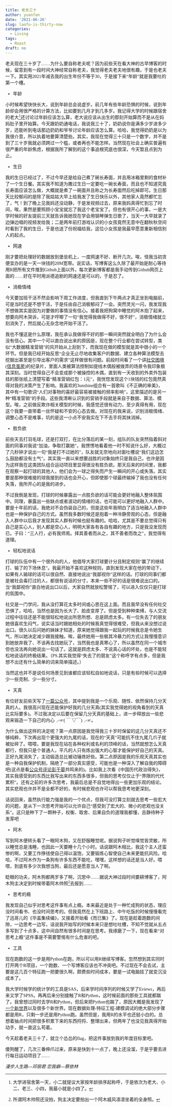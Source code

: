 ```yaml
---
title: 老夫三十
author: yuanfan
date: '2021-06-26'
slug: laofu-is-thirty-now
categories:
  - Living
tags:
  - Roast
draft: no
---
```


<font face="微软雅黑">

<!--more-->

老夫现在三十岁了……为什么要自称老夫呢？因为前些天在看大神的古早博客的时候，留意到有一段时间大神经常自称老夫，我觉得老夫老夫地很有趣，于是也老夫一下。其实用2021年减去我的出生年份不等于30，于是接下来“年龄”就是我要吐的第一个槽。

+ 年龄

小时候希望快快长大，说到年龄总会说虚岁。前几年有些年龄恐惧的时候，说到年龄却会用很严格的计算方法，比如要到几月才到几多岁。我记得大学的时候跟宿舍的老大[^1]还讨论过年龄应该怎么算，老大说应该从出生的那刻开始算而不是从在妈妈肚子里开始算。今天跟奶奶通电话，我说我三十了，奶奶说你是满多少岁进多少岁，还能听到电话那边奶奶和爷爷讨论年龄应该怎么算。哈哈，我觉得奶奶是以为我很介意，所以执着地要算清楚些。其实，我现在觉得三十只是一个数字，并不是到了三十岁我就必须跨过一个槛，或者再也不能怎样。当然现在社会上确实普遍有很严重的年龄焦虑，根据我所了解到的这个事追根究底也很深，今天暂且点到为止。

+ 生日

我的生日已经过了，不过今早还是给自己煮了碗长寿面，并且用冰箱里剩的食材补了一个生日餐。其实我不知道为撒过生日一定要吃一碗长寿面，而且也不知道究竟长寿面应该怎么做，大概就是煮了一碗面并且称之为长寿面然后吃掉即可。生日那天比较郁闷的是除了我姑姑大早上给我发了生日快乐以外，其他家人竟然都忙忘了，气！到了晚上见我妈还没动静，于是发视频过去，原来我妈真得忙到忘了时间，唉，果然是要照顾小宝宝就忘了我这个老宝宝了。但也有很开心的事，一是大学时候的好友提前三天就告诉我她现在学会用钢琴弹生日歌了，当天一大早就录了边弹边唱的视频发给我；二是两年前打游戏认识的小女孩竟然无意中在翻秋秋空间时看到了我的生日，于是也送了份祝福给我，这位小女孩是我最早愿意重新相信别人的起点。

+ 网速

刚才要把处理好的数据放到堡垒机上，一度网速不好、断开几次。唉，怪我当初贪便宜办的是一天一块钱的20M宽带。说实话，写博客这么久除了最开始是耐心等待用R把所有文件推到Github上面以外，每次更新博客都是我手动传到Github网页上面的……好在平时用派德追剧的网速还是可以的，于是忍了。

+ 消极情绪

今天要加班干活不然会影响下周工作进度，但我直到下午两点才真正坐到电脑前，可是当时还是不想干活，于是任由自己消极郁闷了一会。突然灵光一闪，我发现我不想做其实是因为对要做的事情没有信心。接着我把狗窝中睡觉的阿木抱了起来，想要向阿木哭诉，可是才哼唧了一句“我觉得我做得不好，很不好”，消极情绪就立刻消失了，然后就心无杂念地开始干活了。

我也不懂这是什么原理，我在承认我做得不好的那一瞬间突然就全明白了为什么会没有信心。其中一个可以直白说出来的原因是，现在整个行业都在尝试转型，类似“大数据精准营销”的风开始从上刮到下，而我现在做的模型就是其中很小的一个环节。但是我已经开始反思“企业无止尽地收集客户的数据、建立各种算法模型去挖掘出甚至是引导出客户的需求”这样做很有问题。前段时间看了一个讲[社交困境(信息茧房)](https://www.acfun.cn/v/ac18902556)的纪录片，里面人类被算法控制如提线木偶般被拨弄的场景令我印象极其深刻。当时觉得自己不会变成那个被操控的木偶，直到有一天收到的外卖外包装挂的那张纸上清楚写着“精准营销红包：1元”，我恍惚发现这个1块钱的红包竟然真得对我的决策产生了影响。我喜欢的3unshine组合有一首歌叫《不正确的审美》，其中有一句歌词“人们对事物的喜好最容易被接触的频率影响”，这里描述的是另一种“精准营销”的手段。这些我清晰认识到的营销手段就是来自于数据、算法、模型。唉，之前做反欺诈相关模型的时候，我感觉还很有动力，至少真得有用，现在这个我要一直带着一丝怀疑和不安的心态去做。对现在的我来说，识别消极情绪、调整心态不是难事，坑的是这一小点不安我实在下不去手将其抹消掉。

+ 胜负欲

前些天去打羽毛球，还是打双打，在比分落后的某一刻，组队的队友突然指着斜对面的同事对我说“加油，争取打赢她”，我愣愣地看着他一时不知说什么好，大概过了几秒钟才说出一句“我是打不过她的”，队友就无奈地向对面吐槽说“我们这边怎么鼓励都没有士气”。其实我一直以来想要战胜的对象始终只是我自己，也许是因为这样我在这类团队组合运动项目里显得很没有胜负欲。那天后来的时间里，我都在观察一起打球的其他人，他们会为一球之得失而产生一瞬间的开心或失落。其实要是那种很难接的球我接到的话也会开心，但即使那个球最终输掉了我也没有任何失落，我所开心的是我的进步。

不过我倒是发现，打球的时候暴露出一点胜负欲的话可能会更好地融入整体氛围中。同理，暴露出一些缺点或者波动的情绪的话，也可能可以更好地融入人群中。要是十年前的话，我绝对不会伪装自己的，但是这些年我明白了适当地融入人群中也是一种保护自己的方式。虽然我多数时候还是抱着一种冷静旁观的心态，但是融入人群中以后我才发现其实人群有时候也挺有趣的。哈哈，尤其是不要总觉得只有自己是实心人，别人都是空心人，明明大家各有各自有趣的地方，只是我没发现而已。子曰：“三人行，必有我师焉。择其善者而从之，其不善者而改之”，我觉得有道理。

+ 轻松地说话

打球的队伍中有一个很外向的人，他倡导大家打球要计分且制定规则“赢了的继续打、输了的下场休息”。我最开始不喜欢这种规则，直到发现大家在他的带动下，如果有人输球的话可以很自然、直接地说出“我鄙视你”这样的话。打球的同事们都是被社会毒打过的人，都很有说话的分寸，本来一些不好的话是很难说出口的。当“我鄙视你”直白地说出口以后，大家自然就放松警惕了，可以进入仅仅只是打球的氛围中。

社交是一门学问，我从没打算花太多时间或心思在这上面。而且我早没有任何社交恐惧了，哈哈，当然也是因为长大了、脸皮变厚了。但是受到种种束缚，与人交流过程中往往还是不能很轻松地说出所思所想、总是顾虑太多。有一位失去了的朋友她很喜欢生闷气，说实话当时跟她相处的时候我真觉得很难受，但我从来没想过说出口。很久以后问她的妹妹才知道，原来她觉得跟我一起玩的时候我总是令她生气，所以她决定减少跟我接触。唉，最终她用一些极其冷暴力的方式让我慢慢意识到她放弃我了、不该再去找她玩了，当然我也是真寒心了，所以虽然在同一个城市但也没法再向她说出一句话了。这就是顾虑太多、不说真心话的坏处，也是不能轻松地说话的终极结果。（PS.其实我觉得“失去了的朋友”这个称呼字有点多，但是我想不出还有什么简单的词来简单描述。）

当然这也并不是说任何场景见到谁都应该轻松自如地说话，只是有些时候可以选择少一些克制、少一些分寸。

+ 天真

有位好友前些天写了[一篇公众号](https://mp.weixin.qq.com/s/DzPXzm6CeHdBQ09Aytc3xw)，其中提到我是一个乐观、随性、依然保持几分天真的人。我很高兴现在还能保护好我的几分天真(其实我觉得她的视角看到的天真比实际要多)。不过我决定以后要在保留几分天真的基础上，进一步释放出一些悲观来锻造一下自己的内心╭☞( ￣ ▽￣)╭☞。

为什么做出这样的决定呢？第一点原因是我觉得我三十岁时保留的这几分天真还不够纯粹，下次再出现个更强大的九尾的话，现在的“天真”可能抗不住九尾几爪子就被扯碎了。喂喂，要是我现在站在各种权利或名利的顶峰的话，当然就想怎么天真都行，但我只是个普通人，平凡的人只有炼出强大的心智才能保护好自己的天真。正好九尾消失了，主动锻造总比被动锤炼好些。第二点原因是我的乐观天真其实也是一种自我保护机制，隔绝了一部分真实感受，可能也是一种深入了解自我的障碍吧(这点是看[公众号评论彭于晏](https://mp.weixin.qq.com/s/BX3VycV6lJfFLT2tUTu-vw)共鸣来的)。比如我上次看《中国历代政治得失》，其实我感受到的东西比我写出来的东西多很多，但我的思考仅仅止于“界限的代代累积”。还有之前的许多次思考，我最后总是不自觉地得出一些更加乐观的结论。其实悲观也许并不是全都不好的，有时候悲观也许可以帮我思考地更深刻。

话说回来，虽然执行能力强是我的一个优点，但我可没打算立刻就去思考一些宏大的问题，是从下一次思考开始可以允许自己“感受到了宏大的、微小的悲观也没关系”。这只是种下了一颗种子，权衡、取舍、后果自负的道理我都懂，且静待种子发芽吧

+ 阿木

写到阿木便转头看了一眼阿木狗，又在舒服睡觉呢。据说狗子听觉嗅觉皆灵敏，所以睡觉总是浅睡，也因此一天要睡十几个小时。话说跟阿木相比，我这个主人还蛮惨的啊，又要工作挣钱使自己得以温饱，又要锻炼心智使自己未来更能抗风险。哈哈，不过阿木作为一条狗有许多东西不能吃，嘿嘿，这样想的话还是当人好。喂喂，到底有多少次我想当狗，最后还是愿意当人了啊。

眨眼的功夫，阿木狗都两岁多了啊，沉思中……据说大神过段时间要耕博客了，阿木狗主决定到时候带着阿木帅照[^2]去报到……

+ 思考的瘾

我发现自己似乎对思考这件事有点上瘾。本来最近是处于一种忙成狗的状态，理应没时间看书、也没时间思考的。但我竟然在上下班路上、中午吃饭的时候慢慢看完了迅哥儿的《华盖集续编》，又接着开始看《而已集》了。现在是趁着跑数的间隙，一边思考一边写，话说我开始写的时候本来只是想吐吐槽，不知不觉就从五点多写到了十点多，这中间自然有很多时间是在思考。我琢磨了一下，现在看来“对思考上瘾”这件事是不需要警惕有什么危害的吧。

+ 工具

现在跑数的这一步是用Python在跑，所以可以用R继续写博客。忽然想到其实同时打开两个R项目，一个跑数、一个写博客应该也不冲突吧。不过现在不会去试，主要是这几百个特征跑一把要很久啊，颇费些时间成本，要是一试电脑挂了就变沉没成本了。

我大学时候学的统计学的工具是SAS，后来学时间序列的时候又学了Eviews，再后来又学了SPSS。再再后来分别接触了R和Python，这时候前面的那些工具就都踹了。我曾想过同时去学R和Python，但后来把Python也踹了，原因大概是我发现了[一个新世界](http://gallery.htmlwidgets.org/)以及很多个新世界。现在数据处理-特征工程-建模调试的绝大部分步骤都是用R，只剩一步还是用Python跑。虽然但是，我用R的水平也还挺小白的。总想着抽点时间把很多积累下来的东西捋捋、整理出来，但两年了也没见我真得开始动手，就一直这么苟着。

今天趁着老夫三十了，就立个怂怂的flag，把这件事放到我的年度目标里吧。

傻狗醒了，几次三番伸爪过来，原来是快到十一点了，晚上还没溜，于是乎要去进行每日运动项目了……

*漫步人生路---邓丽君*
*恋我癖---蔡依林*

[^1]:大学进宿舍第一天，小二就提议大家按年龄排序起称呼，于是依次为老大、小二、老三、小四，我最小就是小四了。

[^2]:所谓阿木帅照还没拍，狗主决定要拍出一个阿木威风凛凛坐着的全身照。
